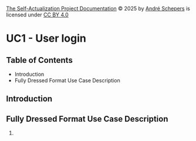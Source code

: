 <a href="https://github.com/andres81/The-Self-Actualization-Project">The
Self-Actualization Project Documentation</a> © 2025
by <a href="https://www.andreschepers.nl">André Schepers</a> is licensed
under <a href="https://creativecommons.org/licenses/by/4.0/">CC BY
4.0</a><img src="https://mirrors.creativecommons.org/presskit/icons/cc.svg" alt="" style="max-width: 1em;max-height:1em;margin-left: .2em;"><img src="https://mirrors.creativecommons.org/presskit/icons/by.svg" alt="" style="max-width: 1em;max-height:1em;margin-left: .2em;">

# UC1 - User login

## Table of Contents

* Introduction
* Fully Dressed Format Use Case Description

## Introduction

## Fully Dressed Format Use Case Description

1. 